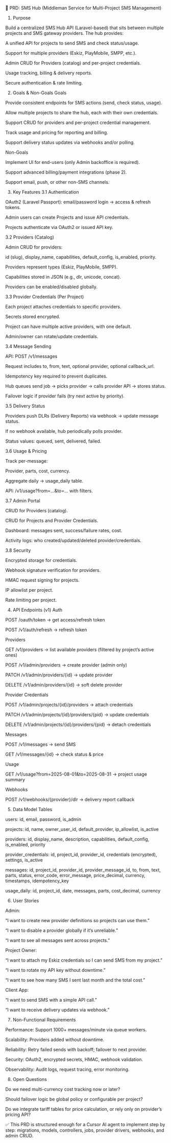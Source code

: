 📄 PRD: SMS Hub (Middleman Service for Multi-Project SMS Management)
1. Purpose

Build a centralized SMS Hub API (Laravel-based) that sits between multiple projects and SMS gateway providers.
The hub provides:

A unified API for projects to send SMS and check status/usage.

Support for multiple providers (Eskiz, PlayMobile, SMPP, etc.).

Admin CRUD for Providers (catalog) and per-project credentials.

Usage tracking, billing & delivery reports.

Secure authentication & rate limiting.

2. Goals & Non-Goals
Goals

Provide consistent endpoints for SMS actions (send, check status, usage).

Allow multiple projects to share the hub, each with their own credentials.

Support CRUD for providers and per-project credential management.

Track usage and pricing for reporting and billing.

Support delivery status updates via webhooks and/or polling.

Non-Goals

Implement UI for end-users (only Admin backoffice is required).

Support advanced billing/payment integrations (phase 2).

Support email, push, or other non-SMS channels.

3. Key Features
3.1 Authentication

OAuth2 (Laravel Passport): email/password login → access & refresh tokens.

Admin users can create Projects and issue API credentials.

Projects authenticate via OAuth2 or issued API key.

3.2 Providers (Catalog)

Admin CRUD for providers:

id (slug), display_name, capabilities, default_config, is_enabled, priority.

Providers represent types (Eskiz, PlayMobile, SMPP).

Capabilities stored in JSON (e.g., dlr, unicode, concat).

Providers can be enabled/disabled globally.

3.3 Provider Credentials (Per Project)

Each project attaches credentials to specific providers.

Secrets stored encrypted.

Project can have multiple active providers, with one default.

Admin/owner can rotate/update credentials.

3.4 Message Sending

API: POST /v1/messages

Request includes to, from, text, optional provider, optional callback_url.

Idempotency key required to prevent duplicates.

Hub queues send job → picks provider → calls provider API → stores status.

Failover logic if provider fails (try next active by priority).

3.5 Delivery Status

Providers push DLRs (Delivery Reports) via webhook → update message status.

If no webhook available, hub periodically polls provider.

Status values: queued, sent, delivered, failed.

3.6 Usage & Pricing

Track per-message:

Provider, parts, cost, currency.

Aggregate daily → usage_daily table.

API: /v1/usage?from=...&to=... with filters.

3.7 Admin Portal

CRUD for Providers (catalog).

CRUD for Projects and Provider Credentials.

Dashboard: messages sent, success/failure rates, cost.

Activity logs: who created/updated/deleted provider/credentials.

3.8 Security

Encrypted storage for credentials.

Webhook signature verification for providers.

HMAC request signing for projects.

IP allowlist per project.

Rate limiting per project.

4. API Endpoints (v1)
Auth

POST /oauth/token → get access/refresh token

POST /v1/auth/refresh → refresh token

Providers

GET /v1/providers → list available providers (filtered by project’s active ones)

POST /v1/admin/providers → create provider (admin only)

PATCH /v1/admin/providers/{id} → update provider

DELETE /v1/admin/providers/{id} → soft delete provider

Provider Credentials

POST /v1/admin/projects/{id}/providers → attach credentials

PATCH /v1/admin/projects/{id}/providers/{pid} → update credentials

DELETE /v1/admin/projects/{id}/providers/{pid} → detach credentials

Messages

POST /v1/messages → send SMS

GET /v1/messages/{id} → check status & price

Usage

GET /v1/usage?from=2025-08-01&to=2025-08-31 → project usage summary

Webhooks

POST /v1/webhooks/{provider}/dlr → delivery report callback

5. Data Model
Tables

users: id, email, password, is_admin

projects: id, name, owner_user_id, default_provider, ip_allowlist, is_active

providers: id, display_name, description, capabilities, default_config, is_enabled, priority

provider_credentials: id, project_id, provider_id, credentials (encrypted), settings, is_active

messages: id, project_id, provider_id, provider_message_id, to, from, text, parts, status, error_code, error_message, price_decimal, currency, timestamps, idempotency_key

usage_daily: id, project_id, date, messages, parts, cost_decimal, currency

6. User Stories

Admin:

“I want to create new provider definitions so projects can use them.”

“I want to disable a provider globally if it’s unreliable.”

“I want to see all messages sent across projects.”

Project Owner:

“I want to attach my Eskiz credentials so I can send SMS from my project.”

“I want to rotate my API key without downtime.”

“I want to see how many SMS I sent last month and the total cost.”

Client App:

“I want to send SMS with a simple API call.”

“I want to receive delivery updates via webhook.”

7. Non-Functional Requirements

Performance: Support 1000+ messages/minute via queue workers.

Scalability: Providers added without downtime.

Reliability: Retry failed sends with backoff; failover to next provider.

Security: OAuth2, encrypted secrets, HMAC, webhook validation.

Observability: Audit logs, request tracing, error monitoring.

8. Open Questions

Do we need multi-currency cost tracking now or later?

Should failover logic be global policy or configurable per project?

Do we integrate tariff tables for price calculation, or rely only on provider’s pricing API?

✅ This PRD is structured enough for a Cursor AI agent to implement step by step: migrations, models, controllers, jobs, provider drivers, webhooks, and admin CRUD.